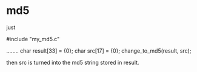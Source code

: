 # md5

just 

  
#include "my_md5.c"
  
........
char result[33] = {0};
char src[17] = {0};
change_to_md5(result, src);


then src is turned into the md5 string stored in result. 
